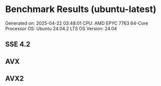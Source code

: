 # Benchmark Results (ubuntu-latest)

Generated on: 2025-04-22 03:48:01
CPU: AMD EPYC 7763 64-Core Processor
OS: Ubuntu 24.04.2 LTS
OS Version: 24.04

## SSE 4.2

## AVX

## AVX2
